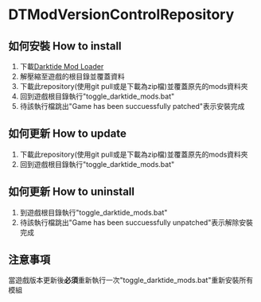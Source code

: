 # DTModVersionControlRepository

## 如何安裝 How to install
1. 下載[Darktide Mod Loader](https://www.nexusmods.com/warhammer40kdarktide/mods/19)
2. 解壓縮至遊戲的根目錄並覆蓋資料
3. 下載此repository(使用git pull或是下載為zip檔)並覆蓋原先的mods資料夾
4. 回到遊戲根目錄執行"toggle_darktide_mods.bat"
5. 待該執行檔跳出"Game has been succuessfully patched"表示安裝完成

## 如何更新 How to update
1. 下載此repository(使用git pull或是下載為zip檔)並覆蓋原先的mods資料夾
2. 回到遊戲根目錄執行"toggle_darktide_mods.bat"

## 如何更新 How to uninstall
1. 到遊戲根目錄執行"toggle_darktide_mods.bat"
2. 待該執行檔跳出"Game has been succuessfully unpatched"表示解除安裝完成

## 注意事項
當遊戲版本更新後**必須**重新執行一次"toggle_darktide_mods.bat"重新安裝所有模組